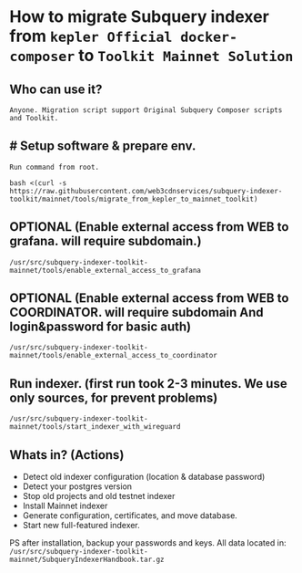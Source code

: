 # How to migrate Subquery indexer from `kepler Official docker-composer` to `Toolkit Mainnet Solution`
## Who can use it?
`Anyone. Migration script support Original Subquery Composer scripts and Toolkit.` 

## # Setup software & prepare env.
`Run command from root.`
```
bash <(curl -s https://raw.githubusercontent.com/web3cdnservices/subquery-indexer-toolkit/mainnet/tools/migrate_from_kepler_to_mainnet_toolkit)
```

## OPTIONAL (Enable external access from WEB to grafana. will require subdomain.)
```
/usr/src/subquery-indexer-toolkit-mainnet/tools/enable_external_access_to_grafana
```


## OPTIONAL (Enable external access from WEB to COORDINATOR. will require subdomain And login&password for basic auth)
```
/usr/src/subquery-indexer-toolkit-mainnet/tools/enable_external_access_to_coordinator
```


## Run indexer.  (first run took 2-3 minutes. We use only sources, for prevent problems)
```
/usr/src/subquery-indexer-toolkit-mainnet/tools/start_indexer_with_wireguard
```




## Whats in? (Actions)
 - Detect old indexer configuration (location & database password)
 - Detect your postgres version
 - Stop old projects and old testnet indexer
 - Install Mainnet indexer
 - Generate configuration, certificates, and move database.
 - Start new full-featured indexer.

PS after installation, backup your passwords and keys. All data located in:
`/usr/src/subquery-indexer-toolkit-mainnet/SubqueryIndexerHandbook.tar.gz`